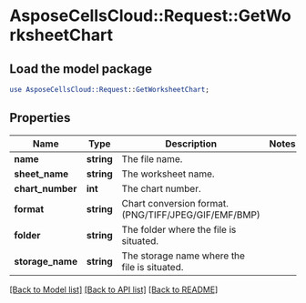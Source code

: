 # AsposeCellsCloud::Request::GetWorksheetChart 

## Load the model package
```perl
use AsposeCellsCloud::Request::GetWorksheetChart;
```

## Properties
Name | Type | Description | Notes
------------ | ------------- | ------------- | -------------
**name** | **string** | The file name. |
**sheet_name** | **string** | The worksheet name. |
**chart_number** | **int** | The chart number. |
**format** | **string** | Chart conversion format.(PNG/TIFF/JPEG/GIF/EMF/BMP) |
**folder** | **string** | The folder where the file is situated. |
**storage_name** | **string** | The storage name where the file is situated. |  

[[Back to Model list]](../README.md#documentation-for-requests) [[Back to API list]](../README.md#documentation-for-api-endpoints) [[Back to README]](../README.md)

